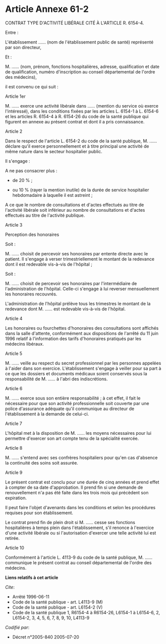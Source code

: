 # Article Annexe 61-2

CONTRAT TYPE D'ACTIVITÉ LIBÉRALE CITÉ À L'ARTICLE R. 6154-4.  

Entre :

L'établissement ...... (nom de l'établissement public de santé) représenté par son directeur,

Et :

M. ...... (nom, prénom, fonctions hospitalières, adresse, qualification et date de qualification, numéro d'inscription au
conseil départemental de l'ordre des médecins),

il est convenu ce qui suit :

Article 1er

M. ...... exerce une activité libérale dans ...... (mention du service où exerce l'intéressé), dans les conditions fixées par
les articles L. 6154-1 à L. 6154-6 et les articles R. 6154-4 à R. 6154-26 du code de la santé publique qui figurent en annexe
au présent contrat et dont il a pris connaissance.

Article 2

Dans le respect de l'article L. 6154-2 du code de la santé publique, M. ...... déclare qu'il exerce personnellement et à
titre principal une activité de même nature dans le secteur hospitalier public.

Il s'engage :

A ne pas consacrer plus :

- de 20 % ;

- ou 10 % (rayer la mention inutile) de la durée de service hospitalier hebdomadaire à laquelle il est astreint ;

A ce que le nombre de consultations et d'actes effectués au titre de l'activité libérale soit inférieur au nombre de
consultations et d'actes effectués au titre de l'activité publique.

Article 3

Perception des honoraires

Soit :

M. ...... choisit de percevoir ses honoraires par entente directe avec le patient. Il s'engage à verser trimestriellement le
montant de la redevance dont il est redevable vis-à-vis de l'hôpital ;

Soit :

M. ...... choisit de percevoir ses honoraires par l'intermédiaire de l'administration de l'hôpital. Celle-ci s'engage à lui
reverser mensuellement les honoraires recouvrés.

L'administration de l'hôpital prélève tous les trimestres le montant de la redevance dont M. ...... est redevable vis-à-vis
de l'hôpital.

Article 4

Les honoraires ou fourchettes d'honoraires des consultations sont affichés dans la salle d'attente, conformément aux
dispositions de l'arrêté du 11 juin 1996 relatif à l'information des tarifs d'honoraires pratiqués par les médecins libéraux.

Article 5

M. ...... veille au respect du secret professionnel par les personnes appelées à l'aider dans son exercice. L'établissement
s'engage à veiller pour sa part à ce que les dossiers et documents médicaux soient conservés sous la responsabilité de
M. ...... à l'abri des indiscrétions.

Article 6

M. ...... exerce sous son entière responsabilité ; à cet effet, il fait le nécessaire pour que son activité professionnelle
soit couverte par une police d'assurance adéquate qu'il communique au directeur de l'établissement à la demande de celui-ci.

Article 7

L'hôpital met à la disposition de M. ...... les moyens nécessaires pour lui permettre d'exercer son art compte tenu de la
spécialité exercée.

Article 8

M. ...... s'entend avec ses confrères hospitaliers pour qu'en cas d'absence la continuité des soins soit assurée.

Article 9

Le présent contrat est conclu pour une durée de cinq années et prend effet à compter de sa date d'approbation. Il prend fin
si une demande de renouvellement n'a pas été faite dans les trois mois qui précèdent son expiration.

Il peut faire l'objet d'avenants dans les conditions et selon les procédures requises pour son établissement.

Le contrat prend fin de plein droit si M. ...... cesse ses fonctions hospitalières à temps plein dans l'établissement, s'il
renonce à l'exercice d'une activité libérale ou si l'autorisation d'exercer une telle activité lui est retirée.

Article 10

Conformément à l'article L. 4113-9 du code de la santé publique, M. ...... communique le présent contrat au conseil
départemental de l'ordre des médecins.

**Liens relatifs à cet article**

_Cite_:

  - Arrêté 1996-06-11
  - Code de la santé publique - art. L4113-9 (M)
  - Code de la santé publique - art. L6154-2 (V)
  - Code de la santé publique 1, R6154-4 à R6154-26, L6154-1 à L6154-6, 2, L6154-2, 3, 4, 5, 6, 7, 8, 9, 10, L4113-9

_Codifié par_:

  - Décret n°2005-840 2005-07-20
